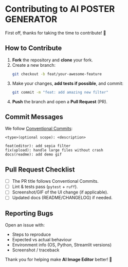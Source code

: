 # Contributing to AI POSTER GENERATOR

First off, thanks for taking the time to contribute! 🎉

## How to Contribute

1. **Fork** the repository and **clone** your fork.
2. Create a new branch:
   ```bash
   git checkout -b feat/your-awesome-feature
   ```
3. Make your changes, **add tests if possible**, and commit:
   ```bash
   git commit -m "feat: add amazing new filter"
   ```
4. **Push** the branch and open a **Pull Request** (PR).

## Commit Messages

We follow [Conventional Commits](https://www.conventionalcommits.org/en/v1.0.0/):
```
<type>(optional scope): <description>

feat(editor): add sepia filter
fix(upload): handle large files without crash
docs(readme): add demo gif
```

## Pull Request Checklist

- [ ] The PR title follows Conventional Commits.
- [ ] Lint & tests pass (`pytest` + `ruff`).
- [ ] Screenshot/GIF of the UI change (if applicable).
- [ ] Updated docs (README/CHANGELOG) if needed.

## Reporting Bugs

Open an issue with:
- Steps to reproduce
- Expected vs actual behaviour
- Environment info (OS, Python, Streamlit versions)
- Screenshot / traceback

Thank you for helping make **AI Image Editor** better! 🙌
